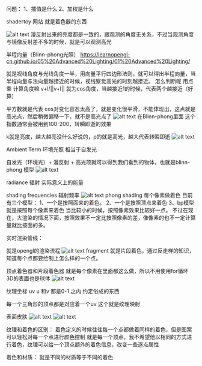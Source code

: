 问题：
1、插值是什么
2、加权是什么


shadertoy 网站 就是着色器的东西 


![alt text](image.png)
漫反射出来的亮度都是一致的，跟观测的角度无关系，不过当观测角度与镜像反射差不多的时候，就是可以观测高光


半程向量（Blinn-phong光照）
https://learnopengl-cn.github.io/05%20Advanced%20Lighting/01%20Advanced%20Lighting/

就是视线角度与光线角度一半，用向量平行四边形法则，就可以得出半程向量，当半程向量与法向量越接近的时候，视线察觉高光的时刻越接近。
怎么判断呢 用点乘
计算角度嘛
v+l/||v+l|| 就为cos角度，当越接近1的时候，代表两个越接近（好算）

平方数就是代表 cos对变化容忍太高了，就是变化很平滑，不能体现出，这点就是高光点，然后稍微偏移一下，就不是高光点了
![alt text](image-1.png)
在Blinn-phong里面 这个指数通常会被用到100-200，转瞬即逝的效果

k就是亮度，越大越亮没什么好说的，p的就是高光，越大代表转瞬即逝
![alt text](image-2.png)


Ambient Term 环境光照 相当于自发光


自发光（环境光）+ 漫反射 + 高光项就可以得到我们看到的物体，也就是blinn-phong 模型 
![alt text](image-3.png)

radiance 辐射 实际意义上的能量

shading frequencies 辐射频率
![alt text](image-4.png)
phong shading 每个像素做着色 
目前有三个模型：
1、一个是按照面来的着色。
2、一个是按照顶点来着色
3、bp模型就是按照每个像素来着色
当比较小的时候，按照像素效果比较好一点。
不过在现在，大渲染的情况下面，按照效果不一定比按照像素的差，像像素的也不一定计算量就比按面的多。

实时渲染管线：

就是opengl的渲染流程
![alt text](image-6.png)
fragment 就是片段着色，通过反走样的知识，知道每个点都要绘制上怎么样的一个点。

顶点着色器和片段着色器
就是每个像素在里面都这么做，所以不用使用for循环
3D的表面也是球体
![alt text](image-7.png)

纹理坐标 uv
u 和v 都是0-1 之内 约定俗成的东西

每一个三角形的顶点都是对应着一个uv
这个就是纹理映射

表面皮肤
![alt text](image-8.png)
![alt text](image-9.png)

纹理和着色的区别：
着色定义的时候往往每一个点都做着同样的着色，但是图案可以轻松对每一个点进行颜色控制
就是每一个顶点，我不希望他以相同的方式进行着色，纹理可以给一个顶点额外的着色信息，改变一些逐点属性

着色和材质：
就是不同的材质等于不同的着色



